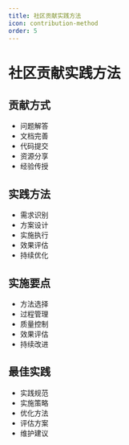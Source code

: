 ```yaml
---
title: 社区贡献实践方法
icon: contribution-method
order: 5
---
```


# 社区贡献实践方法

## 贡献方式
- 问题解答
- 文档完善
- 代码提交
- 资源分享
- 经验传授

## 实践方法
- 需求识别
- 方案设计
- 实施执行
- 效果评估
- 持续优化

## 实施要点
- 方法选择
- 过程管理
- 质量控制
- 效果评估
- 持续改进

## 最佳实践
- 实践规范
- 实施策略
- 优化方法
- 评估方案
- 维护建议
